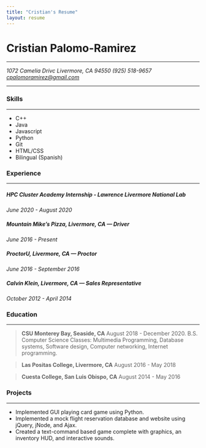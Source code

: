```yaml
---
title: "Cristian's Resume"
layout: resume
---
```


# Cristian Palomo-Ramirez

---
*1072 Camelia Drivc
Livermore, CA 94550
(925) 518-9657
cpalomoramirez@gmail.com*

---

### Skills
---
  - C++
  - Java
  - Javascript
  - Python
  - Git
  - HTML/CSS
  - Bilingual (Spanish)
  
### Experience
---
##### HPC Cluster Academy Internship - Lawrence Livermore National Lab
*June 2020 - August 2020*

##### Mountain Mike’s Pizza, Livermore, CA — Driver
*June 2016 - Present*

##### ProctorU, Livermore, CA — Proctor
*June 2016 - September 2016*

##### Calvin Klein, Livermore, CA — Sales Representative
*October 2012 - April 2014*

### Education
---
> **CSU Monterey Bay, Seaside, CA**
August 2018 - December 2020. B.S. Computer Science
Classes: Multimedia Programming, Database systems, Software design, Computer networking, Internet programming.

> **Las Positas College, Livermore, CA**
August 2016 - May 2018

> **Cuesta College, San Luis Obispo, CA**
August 2014 - May 2016

### Projects
---
- Implemented GUI playing card game using Python.
- Implemented a mock flight reservation database and website using jQuery, jNode, and Ajax.
- Created a text-command based game complete with graphics, an inventory HUD, and interactive sounds.